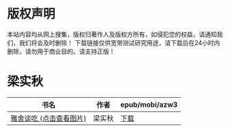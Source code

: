 # 版权声明

本站内容均从网上搜集，版权归著作人及版权方所有，如侵犯您的权益，请通知我们，我们将会及时删除！ 下载链接仅供宽带测试研究用途，请下载后在24小时内删除，请勿用于商业目的。请支持正版！

# 梁实秋

| 书名 | 作者 | epub/mobi/azw3 |
| --- | --- | --- |
| [雅舍谈吃 (点击查看图片)](https://www.dushupai.com/attachment/2024/06/08/f97aae999e57f53c.jpg) | 梁实秋 | [下载](https://url89.ctfile.com/f/31084289-1357044742-1db99f?p=8866) |
